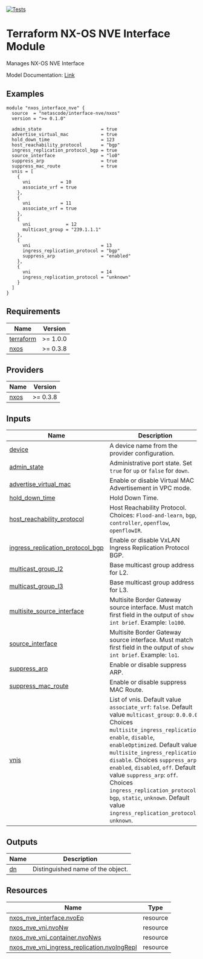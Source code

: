 <!-- BEGIN_TF_DOCS -->
[![Tests](https://github.com/netascode/terraform-nxos-interface-nve/actions/workflows/test.yml/badge.svg)](https://github.com/netascode/terraform-nxos-interface-nve/actions/workflows/test.yml)

# Terraform NX-OS NVE Interface Module

Manages NX-OS NVE Interface

Model Documentation: [Link](https://developer.cisco.com/docs/cisco-nexus-3000-and-9000-series-nx-api-rest-sdk-user-guide-and-api-reference-release-9-3x/#!configuring-nve-interfaces)

## Examples

```hcl
module "nxos_interface_nve" {
  source  = "netascode/interface-nve/nxos"
  version = ">= 0.1.0"

  admin_state                      = true
  advertise_virtual_mac            = true
  hold_down_time                   = 123
  host_reachability_protocol       = "bgp"
  ingress_replication_protocol_bgp = true
  source_interface                 = "lo0"
  suppress_arp                     = true
  suppress_mac_route               = true
  vnis = [
    {
      vni           = 10
      associate_vrf = true
    },
    {
      vni           = 11
      associate_vrf = true
    },
    {
      vni             = 12
      multicast_group = "239.1.1.1"
    },
    {
      vni                          = 13
      ingress_replication_protocol = "bgp"
      suppress_arp                 = "enabled"
    },
    {
      vni                          = 14
      ingress_replication_protocol = "unknown"
    }
  ]
}
```

## Requirements

| Name | Version |
|------|---------|
| <a name="requirement_terraform"></a> [terraform](#requirement\_terraform) | >= 1.0.0 |
| <a name="requirement_nxos"></a> [nxos](#requirement\_nxos) | >= 0.3.8 |

## Providers

| Name | Version |
|------|---------|
| <a name="provider_nxos"></a> [nxos](#provider\_nxos) | >= 0.3.8 |

## Inputs

| Name | Description | Type | Default | Required |
|------|-------------|------|---------|:--------:|
| <a name="input_device"></a> [device](#input\_device) | A device name from the provider configuration. | `string` | `null` | no |
| <a name="input_admin_state"></a> [admin\_state](#input\_admin\_state) | Administrative port state. Set `true` for `up` or `false` for `down`. | `bool` | `false` | no |
| <a name="input_advertise_virtual_mac"></a> [advertise\_virtual\_mac](#input\_advertise\_virtual\_mac) | Enable or disable Virtual MAC Advertisement in VPC mode. | `bool` | `false` | no |
| <a name="input_hold_down_time"></a> [hold\_down\_time](#input\_hold\_down\_time) | Hold Down Time. | `number` | `180` | no |
| <a name="input_host_reachability_protocol"></a> [host\_reachability\_protocol](#input\_host\_reachability\_protocol) | Host Reachability Protocol. Choices: `Flood-and-learn`, `bgp`, `controller`, `openflow`, `openflowIR`. | `string` | `"Flood-and-learn"` | no |
| <a name="input_ingress_replication_protocol_bgp"></a> [ingress\_replication\_protocol\_bgp](#input\_ingress\_replication\_protocol\_bgp) | Enable or disable VxLAN Ingress Replication Protocol BGP. | `bool` | `false` | no |
| <a name="input_multicast_group_l2"></a> [multicast\_group\_l2](#input\_multicast\_group\_l2) | Base multicast group address for L2. | `string` | `"0.0.0.0"` | no |
| <a name="input_multicast_group_l3"></a> [multicast\_group\_l3](#input\_multicast\_group\_l3) | Base multicast group address for L3. | `string` | `"0.0.0.0"` | no |
| <a name="input_multisite_source_interface"></a> [multisite\_source\_interface](#input\_multisite\_source\_interface) | Multisite Border Gateway source interface. Must match first field in the output of `show int brief`. Example: `lo100`. | `string` | `"unspecified"` | no |
| <a name="input_source_interface"></a> [source\_interface](#input\_source\_interface) | Multisite Border Gateway source interface. Must match first field in the output of `show int brief`. Example: `lo1`. | `string` | `"unspecified"` | no |
| <a name="input_suppress_arp"></a> [suppress\_arp](#input\_suppress\_arp) | Enable or disable suppress ARP. | `bool` | `false` | no |
| <a name="input_suppress_mac_route"></a> [suppress\_mac\_route](#input\_suppress\_mac\_route) | Enable or disable suppress MAC Route. | `bool` | `false` | no |
| <a name="input_vnis"></a> [vnis](#input\_vnis) | List of vnis. Default value `associate_vrf`: `false`. Default value `multicast_group`: `0.0.0.0`. Choices `multisite_ingress_replication`: `enable`, `disable`, `enableOptimized`. Default value `multisite_ingress_replication`: `disable`. Choices `suppress_arp`: `enabled`, `disabled`, `off`. Default value `suppress_arp`: `off`. Choices `ingress_replication_protocol`: `bgp`, `static`, `unknown`. Default value `ingress_replication_protocol`: `unknown`. | <pre>list(object({<br>    vni                           = number<br>    associate_vrf                 = optional(bool)<br>    multicast_group               = optional(string)<br>    multisite_ingress_replication = optional(string)<br>    suppress_arp                  = optional(string)<br>    ingress_replication_protocol  = optional(string)<br>  }))</pre> | `[]` | no |

## Outputs

| Name | Description |
|------|-------------|
| <a name="output_dn"></a> [dn](#output\_dn) | Distinguished name of the object. |

## Resources

| Name | Type |
|------|------|
| [nxos_nve_interface.nvoEp](https://registry.terraform.io/providers/netascode/nxos/latest/docs/resources/nve_interface) | resource |
| [nxos_nve_vni.nvoNw](https://registry.terraform.io/providers/netascode/nxos/latest/docs/resources/nve_vni) | resource |
| [nxos_nve_vni_container.nvoNws](https://registry.terraform.io/providers/netascode/nxos/latest/docs/resources/nve_vni_container) | resource |
| [nxos_nve_vni_ingress_replication.nvoIngRepl](https://registry.terraform.io/providers/netascode/nxos/latest/docs/resources/nve_vni_ingress_replication) | resource |
<!-- END_TF_DOCS -->